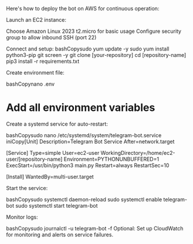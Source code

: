 Here's how to deploy the bot on AWS for continuous operation:

Launch an EC2 instance:


Choose Amazon Linux 2023
t2.micro for basic usage
Configure security group to allow inbound SSH (port 22)


Connect and setup:
bashCopysudo yum update -y
sudo yum install python3-pip git screen -y
git clone [your-repository]
cd [repository-name]
pip3 install -r requirements.txt

Create environment file:

bashCopynano .env
# Add all environment variables

Create a systemd service for auto-restart:

bashCopysudo nano /etc/systemd/system/telegram-bot.service
iniCopy[Unit]
Description=Telegram Bot Service
After=network.target

[Service]
Type=simple
User=ec2-user
WorkingDirectory=/home/ec2-user/[repository-name]
Environment=PYTHONUNBUFFERED=1
ExecStart=/usr/bin/python3 main.py
Restart=always
RestartSec=10

[Install]
WantedBy=multi-user.target

Start the service:

bashCopysudo systemctl daemon-reload
sudo systemctl enable telegram-bot
sudo systemctl start telegram-bot

Monitor logs:

bashCopysudo journalctl -u telegram-bot -f
Optional: Set up CloudWatch for monitoring and alerts on service failures.
